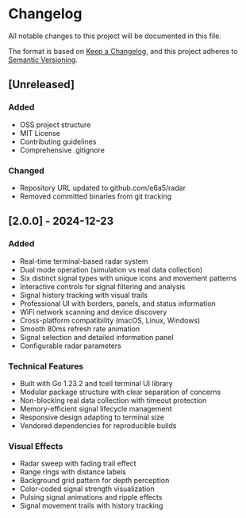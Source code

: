 # Changelog

All notable changes to this project will be documented in this file.

The format is based on [Keep a Changelog](https://keepachangelog.com/en/1.0.0/),
and this project adheres to [Semantic Versioning](https://semver.org/spec/v2.0.0.html).

## [Unreleased]

### Added
- OSS project structure
- MIT License
- Contributing guidelines
- Comprehensive .gitignore

### Changed
- Repository URL updated to github.com/e6a5/radar
- Removed committed binaries from git tracking

## [2.0.0] - 2024-12-23

### Added
- Real-time terminal-based radar system
- Dual mode operation (simulation vs real data collection)
- Six distinct signal types with unique icons and movement patterns
- Interactive controls for signal filtering and analysis
- Signal history tracking with visual trails
- Professional UI with borders, panels, and status information
- WiFi network scanning and device discovery
- Cross-platform compatibility (macOS, Linux, Windows)
- Smooth 80ms refresh rate animation
- Signal selection and detailed information panel
- Configurable radar parameters

### Technical Features
- Built with Go 1.23.2 and tcell terminal UI library
- Modular package structure with clear separation of concerns
- Non-blocking real data collection with timeout protection
- Memory-efficient signal lifecycle management
- Responsive design adapting to terminal size
- Vendored dependencies for reproducible builds

### Visual Effects
- Radar sweep with fading trail effect
- Range rings with distance labels
- Background grid pattern for depth perception
- Color-coded signal strength visualization
- Pulsing signal animations and ripple effects
- Signal movement trails with history tracking 